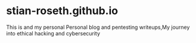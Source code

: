 # stian-roseth.github.io
This is and my personal  Personal blog and pentesting writeups,My journey into ethical hacking and cybersecurity
